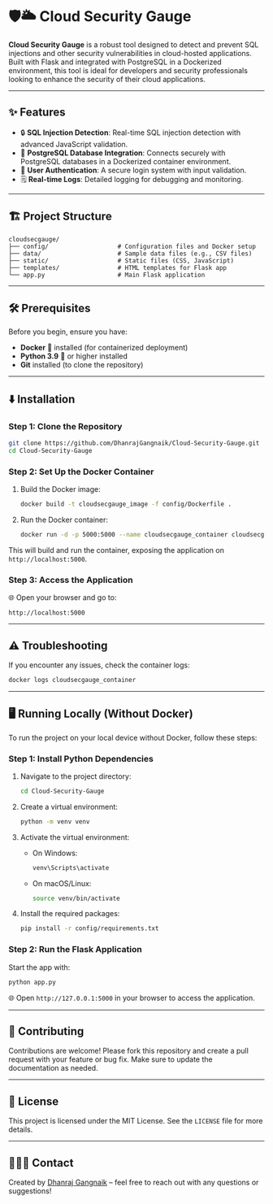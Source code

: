 # 🛡️🌥️ Cloud Security Gauge   

**Cloud Security Gauge** is a robust tool designed to detect and prevent SQL injections and other security vulnerabilities in cloud-hosted applications. Built with Flask and integrated with PostgreSQL in a Dockerized environment, this tool is ideal for developers and security professionals looking to enhance the security of their cloud applications.

---

## ✨ Features

- 🔒 **SQL Injection Detection**: Real-time SQL injection detection with advanced JavaScript validation.
- 💄 **PostgreSQL Database Integration**: Connects securely with PostgreSQL databases in a Dockerized container environment.
- 👤 **User Authentication**: A secure login system with input validation.
- 🗒️ **Real-time Logs**: Detailed logging for debugging and monitoring.

---

## 🏗️ Project Structure

```
cloudsecgauge/
├── config/                   # Configuration files and Docker setup
├── data/                     # Sample data files (e.g., CSV files)
├── static/                   # Static files (CSS, JavaScript)
├── templates/                # HTML templates for Flask app
└── app.py                    # Main Flask application
```

---

## 🛠️ Prerequisites

Before you begin, ensure you have:

- **Docker** 🐳 installed (for containerized deployment)
- **Python 3.9** 🐍 or higher installed
- **Git** installed (to clone the repository)

---

## ⬇️ Installation

### Step 1: Clone the Repository

```bash
git clone https://github.com/DhanrajGangnaik/Cloud-Security-Gauge.git
cd Cloud-Security-Gauge
```

### Step 2: Set Up the Docker Container

1. Build the Docker image:
   ```bash
   docker build -t cloudsecgauge_image -f config/Dockerfile .
   ```

2. Run the Docker container:
   ```bash
   docker run -d -p 5000:5000 --name cloudsecgauge_container cloudsecgauge_image
   ```

This will build and run the container, exposing the application on `http://localhost:5000`.

### Step 3: Access the Application

🌐 Open your browser and go to:

```
http://localhost:5000
```

---

## ⚠️ Troubleshooting

If you encounter any issues, check the container logs:

```bash
docker logs cloudsecgauge_container
```

---

## 🖥️ Running Locally (Without Docker)

To run the project on your local device without Docker, follow these steps:

### Step 1: Install Python Dependencies

1. Navigate to the project directory:
   ```bash
   cd Cloud-Security-Gauge
   ```

2. Create a virtual environment:
   ```bash
   python -m venv venv
   ```

3. Activate the virtual environment:

   - On Windows:
     ```bash
     venv\Scripts\activate
     ```
   - On macOS/Linux:
     ```bash
     source venv/bin/activate
     ```

4. Install the required packages:
   ```bash
   pip install -r config/requirements.txt
   ```

### Step 2: Run the Flask Application

Start the app with:

```bash
python app.py
```

🌐 Open `http://127.0.0.1:5000` in your browser to access the application.

---

## 🤝 Contributing

Contributions are welcome! Please fork this repository and create a pull request with your feature or bug fix. Make sure to update the documentation as needed.

---

## 📜 License

This project is licensed under the MIT License. See the `LICENSE` file for more details.

---

## 🙋🏻‍♂️ Contact 

Created by [Dhanraj Gangnaik](https://github.com/DhanrajGangnaik) – feel free to reach out with any questions or suggestions!
